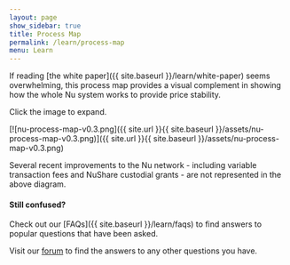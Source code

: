 ```yaml
---
layout: page
show_sidebar: true
title: Process Map
permalink: /learn/process-map
menu: Learn
---
```

If reading [the white paper]({{ site.baseurl }}/learn/white-paper) seems overwhelming, this process map provides a visual complement in showing how the whole Nu system works to provide price stability.

Click the image to expand.

[![nu-process-map-v0.3.png]({{ site.url }}{{ site.baseurl }}/assets/nu-process-map-v0.3.png)]({{ site.url }}{{ site.baseurl }}/assets/nu-process-map-v0.3.png)

Several recent improvements to the Nu network - including variable transaction fees and NuShare custodial grants - are not represented in the above diagram.

#### Still confused?

Check out our [FAQs]({{ site.baseurl }}/learn/faqs) to find answers to popular questions that have been asked.

Visit our [forum](http://discuss.nubits.com) to find the answers to any other questions you have.
